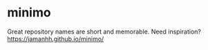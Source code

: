 # minimo
Great repository names are short and memorable. Need inspiration? 
https://jamanhh.github.io/minimo/
